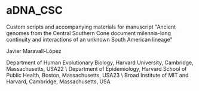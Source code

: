 # aDNA_CSC
Custom scripts and accompanying materials for manuscript "Ancient genomes from the Central Southern Cone document milennia-long continuity and interactions of an unknown South American lineage" 

Javier Maravall-López

Department of Human Evolutionary Biology, Harvard University, Cambridge, Massachusetts, USA22 \\
Department of Epidemiology, Harvard School of Public Health, Boston, Massachusetts, USA23 \\
Broad Institute of MIT and Harvard, Cambridge, Massachusetts, USA
